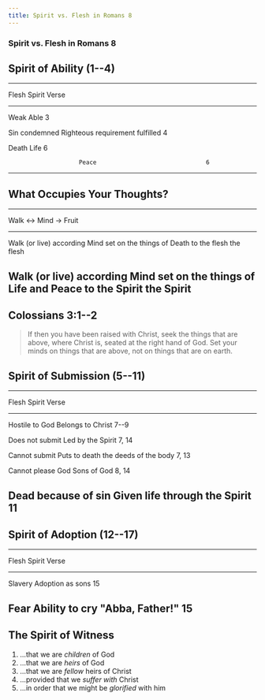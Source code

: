 ```yaml
---
title: Spirit vs. Flesh in Romans 8
---
```



<section><!--Begin Romans 8-->
<section>

### Spirit vs. Flesh in Romans 8 ###

</section>
<section>

## Spirit of Ability (1--4) ##

-----------------------------------------------------------------------
Flesh                   Spirit                              Verse
----------------------- ----------------------------------- -----------
Weak                    Able                                3

Sin condemned           Righteous requirement fulfilled     4

Death                   Life                                6

                        Peace                               6
-----------------------------------------------------------------------

</section>
<section>

## What Occupies Your Thoughts? ##

-----------------------------------------------------------------------
Walk $\leftrightarrow$      Mind $\to$                  Fruit
--------------------------- --------------------------- ---------------
Walk (or live) according    Mind set on the things of   Death
to the flesh                the flesh

Walk (or live) according    Mind set on the things of   Life and Peace
to the Spirit               the Spirit
-----------------------------------------------------------------------

</section>
<section>

## Colossians 3:1--2 ##

> If then you have been raised with Christ, seek the things that
> are above, where Christ is, seated at the right hand of God.  Set
> your minds on things that are above, not on things that are on
> earth.

</section>
<section>

## Spirit of Submission (5--11) ##

-----------------------------------------------------------------------
Flesh                   Spirit                              Verse
----------------------- ----------------------------------- -----------
Hostile to God          Belongs to Christ                   7--9

Does not submit         Led by the Spirit                   7, 14

Cannot submit           Puts to death the deeds of the body 7, 13

Cannot please God       Sons of God                         8, 14

Dead because of sin     Given life through the Spirit       11
-----------------------------------------------------------------------

</section>
<section>

## Spirit of Adoption (12--17) ##

-----------------------------------------------------------------------
Flesh                   Spirit                              Verse
----------------------- ----------------------------------- -----------
Slavery                 Adoption as sons                    15

Fear                    Ability to cry "Abba, Father!"      15
-----------------------------------------------------------------------

</section>
<section>

## The Spirit of Witness ##

1. ...that we are *children* of God
2. ...that we are *heirs* of God
3. ...that we are *fellow* heirs of Christ
4. ...provided that we *suffer with* Christ
5. ...in order that we might be *glorified* with him

</section>
</section><!--End Romans 8-->